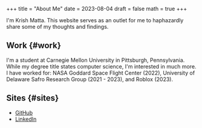 +++
title = "About Me"
date = 2023-08-04
draft = false
math = true
+++

I'm Krish Matta. This website serves as an outlet for me to haphazardly share some of my thoughts and findings.


## Work {#work}

I'm a student at Carnegie Mellon University in Pittsburgh, Pennsylvania. While my degree title states computer science, I'm interested in much more. I have worked for: NASA Goddard Space Flight Center (2022), University of Delaware Safro Research Group (2021 - 2023), and Roblox (2023).


## Sites {#sites}

-   [GitHub](https://github.com/krishxmatta)
-   [LinkedIn](https://www.linkedin.com/in/krishxmatta/)

